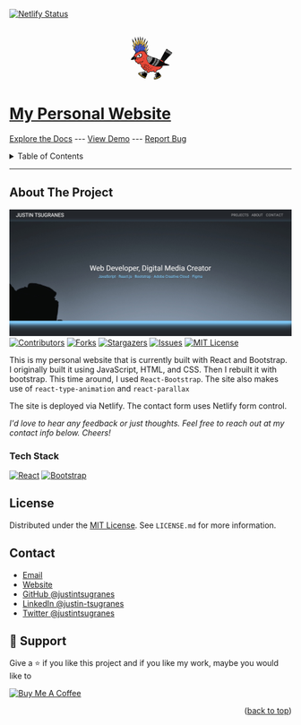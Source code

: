 <a name="readme-top"></a>

[![Netlify Status](https://api.netlify.com/api/v1/badges/a8ec3265-e384-4caa-a137-408fa79c33e8/deploy-status)](https://app.netlify.com/sites/justintsugranes/deploys)

<!-- PROJECT LOGO -->
<br />
<div align="center">
  <a href="https://github.com/justintsugranes/">
    <img src="src/assets/logo.jpg" alt="Logo" width="80" height="80">
  </a>
  </div>

  <!-- TODO: ADD TITLE-->

# [My Personal Website][project-url]

[Explore the Docs][repo-url] --- [View Demo][project-url] --- [Report Bug][issues-url]

<!-- TABLE OF CONTENTS -->
<details>
  <summary>Table of Contents</summary>
  <ol>
    <li>
      <a href="#about-the-project">About The Project</a>
      <ul>
        <li><a href="#built-with">Built With</a></li>
      </ul>
    </li>
    <li><a href="#license">License</a></li>
    <li><a href="#contact">Contact</a></li>
  </ol>
</details>

<!-- ABOUT THE PROJECT -->

---

## About The Project

[![Project Screen Shot][project-screenshot]][project-url]
[![Contributors][contributors-shield]][contributors-url]
[![Forks][forks-shield]][forks-url]
[![Stargazers][stars-shield]][stars-url]
[![Issues][issues-shield]][issues-url]
[![MIT License][license-shield]][license-url]

This is my personal website that is currently built with React and Bootstrap. I originally built it using JavaScript, HTML, and CSS. Then I rebuilt it with bootstrap. This time around, I used `React-Bootstrap`. The site also makes use of `react-type-animation` and `react-parallax`

The site is deployed via Netlify. The contact form uses Netlify form control.

_I'd love to hear any feedback or just thoughts. Feel free to reach out at my contact info below. Cheers!_

### Tech Stack

[![React][react.js]][react-url]
[![Bootstrap][bootstrap.com]][bootstrap-url]

<!-- LICENSE -->

## License

Distributed under the [MIT License][license-url]. See `LICENSE.md` for more information.

<!-- CONTACT -->

## Contact

- [Email](mailto:justinjontsugranes@gmail.com?subject=Hi 'Hi, from GitHub!')
- [Website](https://justintsugranes.com)
- [GitHub @justintsugranes](https://github.com/justintsugranes)
- [LinkedIn @justin-tsugranes](https://linkedin.com/in/justintsugranes)
- [Twitter @justintsugranes](https://twitter.com/justintsugranes)

## 🤝 Support

Give a ⭐️ if you like this project and if you like my work, maybe you would like to

<a href="https://www.buymeacoffee.com/tsugranes" target="_blank"><img src="https://cdn.buymeacoffee.com/buttons/v2/default-red.png" alt="Buy Me A Coffee" width="150"></a>

<p align="right">(<a href="#readme-top">back to top</a>)</p>

<!-- MARKDOWN LINKS & IMAGES -->
<!-- https://www.markdownguide.org/basic-syntax/#reference-style-links -->

[repo-url]: https://github.com/justintsugranes/justintsugranes_website
[project-url]: https://www.justintsugranes.com
[project-screenshot]: src/assets/project-screenshot.jpg
[contributors-shield]: https://img.shields.io/github/contributors/justintsugranes/justintsugranes_website.svg?style=for-the-badge
[contributors-url]: https://github.com/justintsugranes/justintsugranes_website/graphs/contributors
[forks-shield]: https://img.shields.io/github/forks/justintsugranes/justintsugranes_website.svg?style=for-the-badge
[forks-url]: https://github.com/justintsugranes/justintsugranes_website/network/members
[stars-shield]: https://img.shields.io/github/stars/justintsugranes/justintsugranes_website.svg?style=for-the-badge
[stars-url]: https://github.com/justintsugranes/justintsugranes_website/stargazers
[issues-shield]: https://img.shields.io/github/issues/justintsugranes/justintsugranes_website.svg?style=for-the-badge
[issues-url]: https://github.com/justintsugranes/justintsugranes_website/issues
[license-shield]: https://img.shields.io/github/license/justintsugranes/justintsugranes_website.svg?style=for-the-badge
[license-url]: https://github.com/justinTsugranes/justintsugranes_website/blob/main/LICENSE.md

<!-- TECH SHIELDS -->

[react.js]: https://img.shields.io/badge/React-20232A?style=for-the-badge&logo=react&logoColor=61DAFB
[react-url]: https://reactjs.org/
[bootstrap.com]: https://img.shields.io/badge/Bootstrap-563D7C?style=for-the-badge&logo=bootstrap&logoColor=white
[bootstrap-url]: https://getbootstrap.com
